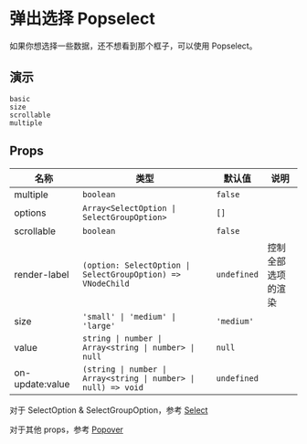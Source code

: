 # 弹出选择 Popselect

如果你想选择一些数据，还不想看到那个框子，可以使用 Popselect。

## 演示

```demo
basic
size
scrollable
multiple
```

## Props

| 名称 | 类型 | 默认值 | 说明 |
| --- | --- | --- | --- |
| multiple | `boolean` | `false` |  |
| options | `Array<SelectOption \| SelectGroupOption>` | `[]` |  |
| scrollable | `boolean` | `false` |  |
| render-label | `(option: SelectOption \| SelectGroupOption) => VNodeChild` | `undefined` | 控制全部选项的渲染 |
| size | `'small' \| 'medium' \| 'large'` | `'medium'` |  |
| value | `string \| number \| Array<string \| number> \| null` | `null` |  |
| on-update:value | `(string \| number \| Array<string \| number> \| null) => void` | `undefined` |  |

对于 SelectOption & SelectGroupOption，参考 [Select](select#SelectOption-Type)

对于其他 props，参考 [Popover](popover#Props)
